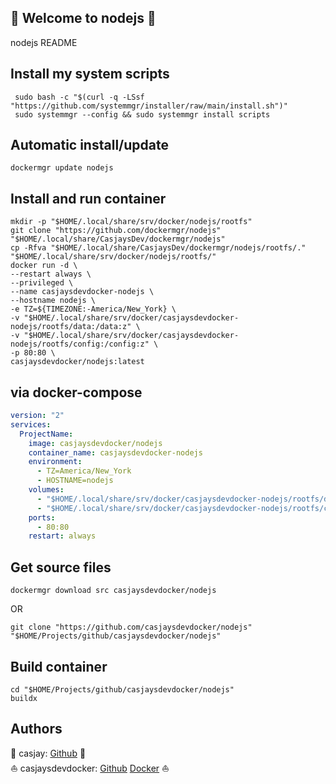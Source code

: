 ## 👋 Welcome to nodejs 🚀  

nodejs README  
  
  
## Install my system scripts  

```shell
 sudo bash -c "$(curl -q -LSsf "https://github.com/systemmgr/installer/raw/main/install.sh")"
 sudo systemmgr --config && sudo systemmgr install scripts  
```
  
## Automatic install/update  
  
```shell
dockermgr update nodejs
```
  
## Install and run container
  
```shell
mkdir -p "$HOME/.local/share/srv/docker/nodejs/rootfs"
git clone "https://github.com/dockermgr/nodejs" "$HOME/.local/share/CasjaysDev/dockermgr/nodejs"
cp -Rfva "$HOME/.local/share/CasjaysDev/dockermgr/nodejs/rootfs/." "$HOME/.local/share/srv/docker/nodejs/rootfs/"
docker run -d \
--restart always \
--privileged \
--name casjaysdevdocker-nodejs \
--hostname nodejs \
-e TZ=${TIMEZONE:-America/New_York} \
-v "$HOME/.local/share/srv/docker/casjaysdevdocker-nodejs/rootfs/data:/data:z" \
-v "$HOME/.local/share/srv/docker/casjaysdevdocker-nodejs/rootfs/config:/config:z" \
-p 80:80 \
casjaysdevdocker/nodejs:latest
```
  
## via docker-compose  
  
```yaml
version: "2"
services:
  ProjectName:
    image: casjaysdevdocker/nodejs
    container_name: casjaysdevdocker-nodejs
    environment:
      - TZ=America/New_York
      - HOSTNAME=nodejs
    volumes:
      - "$HOME/.local/share/srv/docker/casjaysdevdocker-nodejs/rootfs/data:/data:z"
      - "$HOME/.local/share/srv/docker/casjaysdevdocker-nodejs/rootfs/config:/config:z"
    ports:
      - 80:80
    restart: always
```
  
## Get source files  
  
```shell
dockermgr download src casjaysdevdocker/nodejs
```
  
OR
  
```shell
git clone "https://github.com/casjaysdevdocker/nodejs" "$HOME/Projects/github/casjaysdevdocker/nodejs"
```
  
## Build container  
  
```shell
cd "$HOME/Projects/github/casjaysdevdocker/nodejs"
buildx 
```
  
## Authors  
  
🤖 casjay: [Github](https://github.com/casjay) 🤖  
⛵ casjaysdevdocker: [Github](https://github.com/casjaysdevdocker) [Docker](https://hub.docker.com/u/casjaysdevdocker) ⛵  

